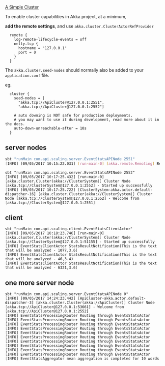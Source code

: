 
[A Simple Cluster](https://developer.lightbend.com/guides/akka-sample-cluster-scala/#a-simple-cluster-example)

To enable cluster capabilities in Akka project, at a minimum,

**add the remote settings**, and use `akka.cluster.ClusterActorRefProvider`

```
  remote {
    log-remote-lifecycle-events = off
    netty.tcp {
      hostname = "127.0.0.1"
      port = 0
    }
  }
```

The `akka.cluster.seed-nodes` should normally also be added to your
`application.conf` file.

eg.

```
  cluster {
    seed-nodes = [
      "akka.tcp://ApiCluster@127.0.0.1:2551",
      "akka.tcp://ApiCluster@127.0.0.1:2552"]

    # auto downing is NOT safe for production deployments.
    # you may want to use it during development, read more about it in the docs.
    auto-down-unreachable-after = 10s
  }
```

server nodes
------------

```bash
sbt "runMain com.api.scaling.server.EventStatsAPINode 2551"
[INFO] [09/05/2017 10:15:22.031] [run-main-0] [akka.remote.Remoting] Remoting started; listening on addresses :[akka.tcp://ClusterSystem@127.0.0.1:2551]
```

```
sbt "runMain com.api.scaling.server.EventStatsAPINode 2552"
[INFO] [09/05/2017 10:17:25.432] [run-main-0] [akka.cluster.Cluster(akka://ClusterSystem)] Cluster Node [akka.tcp://ClusterSystem@127.0.0.1:2552] - Started up successfully
[INFO] [09/05/2017 10:17:25.722] [ClusterSystem-akka.actor.default-dispatcher-16] [akka.cluster.Cluster(akka://ClusterSystem)] Cluster Node [akka.tcp://ClusterSystem@127.0.0.1:2552] - Welcome from [akka.tcp://ClusterSystem@127.0.0.1:2551]
```

client
------

```
sbt "runMain com.api.scaling.client.EventStatsClientActor"
[INFO] [09/05/2017 10:18:23.746] [run-main-0] [akka.cluster.Cluster(akka://ClusterSystem)] Cluster Node [akka.tcp://ClusterSystem@127.0.0.1:51155] - Started up successfully
[INFO] EventStatsClientActor StatsResultNotification(This is the text that will be analyzed - 1077,3.6)
[INFO] EventStatsClientActor StatsResultNotification(This is the text that will be analyzed - 46,3.4)
[INFO] EventStatsClientActor StatsResultNotification(This is the text that will be analyzed - 6321,3.6)
```

one more server node
--------------------

```
sbt "runMain com.api.scaling.server.EventStatsAPINode 0"
[INFO] [09/05/2017 14:24:23.442] [ApiCluster-akka.actor.default-dispatcher-3] [akka.cluster.Cluster(akka://ApiCluster)] Cluster Node [akka.tcp://ApiCluster@127.0.0.1:53661] - Welcome from [akka.tcp://ApiCluster@127.0.0.1:2552]
[INFO] EventStatsProcessingRouter Routing through EventsStatsActor
[INFO] EventStatsProcessingRouter Routing through EventsStatsActor
[INFO] EventStatsProcessingRouter Routing through EventsStatsActor
[INFO] EventStatsProcessingRouter Routing through EventsStatsActor
[INFO] EventStatsProcessingRouter Routing through EventsStatsActor
[INFO] EventStatsProcessingRouter Routing through EventsStatsActor
[INFO] EventStatsProcessingRouter Routing through EventsStatsActor
[INFO] EventStatsProcessingRouter Routing through EventsStatsActor
[INFO] EventStatsProcessingRouter Routing through EventsStatsActor
[INFO] EventStatsProcessingRouter Routing through EventsStatsActor
[INFO] EventStatsAggregator mean aggregation is completed for 10 words
```